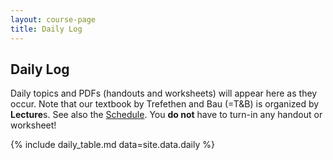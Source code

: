 ```yaml
---
layout: course-page
title: Daily Log
---
```


## Daily Log

Daily topics and PDFs (handouts and worksheets) will appear here as they occur.  Note that our textbook by Trefethen and Bau (=T&B) is organized by <b>Lecture</b>s.  See also the [Schedule](assets/general/F25/schedule.pdf).  You **do not** have to turn-in any handout or worksheet!

{% include daily_table.md  data=site.data.daily %}

<div style="padding-bottom: 100px"></div>
